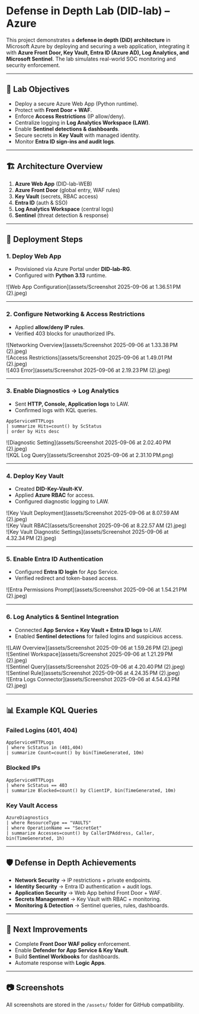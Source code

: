 # Defense in Depth Lab (DID-lab) – Azure

This project demonstrates a **defense in depth (DiD) architecture** in Microsoft Azure by deploying and securing a web application, integrating it with **Azure Front Door, Key Vault, Entra ID (Azure AD), Log Analytics, and Microsoft Sentinel**. The lab simulates real-world SOC monitoring and security enforcement.

---

## 📌 Lab Objectives
- Deploy a secure Azure Web App (Python runtime).
- Protect with **Front Door + WAF**.
- Enforce **Access Restrictions** (IP allow/deny).
- Centralize logging in **Log Analytics Workspace (LAW)**.
- Enable **Sentinel detections & dashboards**.
- Secure secrets in **Key Vault** with managed identity.
- Monitor **Entra ID sign-ins and audit logs**.

---

## 🏗️ Architecture Overview
1. **Azure Web App** (DID-lab-WEB)  
2. **Azure Front Door** (global entry, WAF rules)  
3. **Key Vault** (secrets, RBAC access)  
4. **Entra ID** (auth & SSO)  
5. **Log Analytics Workspace** (central logs)  
6. **Sentinel** (threat detection & response)  

---

## 🚀 Deployment Steps

### 1. Deploy Web App
- Provisioned via Azure Portal under **DID-lab-RG**.
- Configured with **Python 3.13** runtime.

![Web App Configuration](assets/Screenshot 2025-09-06 at 1.36.51 PM (2).jpeg)

---

### 2. Configure Networking & Access Restrictions
- Applied **allow/deny IP rules**.
- Verified 403 blocks for unauthorized IPs.

![Networking Overview](assets/Screenshot 2025-09-06 at 1.33.38 PM (2).jpeg)  
![Access Restrictions](assets/Screenshot 2025-09-06 at 1.49.01 PM (2).jpeg)  
![403 Error](assets/Screenshot 2025-09-06 at 2.19.23 PM (2).jpeg)

---

### 3. Enable Diagnostics → Log Analytics
- Sent **HTTP, Console, Application logs** to LAW.
- Confirmed logs with KQL queries.

```kusto
AppServiceHTTPLogs
| summarize Hits=count() by ScStatus
| order by Hits desc
```

![Diagnostic Setting](assets/Screenshot 2025-09-06 at 2.02.40 PM (2).jpeg)  
![KQL Log Query](assets/Screenshot 2025-09-06 at 2.31.10 PM.png)

---

### 4. Deploy Key Vault
- Created **DID-Key-Vault-KV**.
- Applied **Azure RBAC** for access.
- Configured diagnostic logging to LAW.

![Key Vault Deployment](assets/Screenshot 2025-09-06 at 8.07.59 AM (2).jpeg)  
![Key Vault RBAC](assets/Screenshot 2025-09-06 at 8.22.57 AM (2).jpeg)  
![Key Vault Diagnostic Settings](assets/Screenshot 2025-09-06 at 4.32.34 PM (2).jpeg)

---

### 5. Enable Entra ID Authentication
- Configured **Entra ID login** for App Service.
- Verified redirect and token-based access.

![Entra Permissions Prompt](assets/Screenshot 2025-09-06 at 1.54.21 PM (2).jpeg)

---

### 6. Log Analytics & Sentinel Integration
- Connected **App Service + Key Vault + Entra ID logs** to LAW.
- Enabled **Sentinel detections** for failed logins and suspicious access.

![LAW Overview](assets/Screenshot 2025-09-06 at 1.59.26 PM (2).jpeg)  
![Sentinel Workspace](assets/Screenshot 2025-09-06 at 1.21.29 PM (2).jpeg)  
![Sentinel Query](assets/Screenshot 2025-09-06 at 4.20.40 PM (2).jpeg)  
![Sentinel Rule](assets/Screenshot 2025-09-06 at 4.24.35 PM (2).jpeg)  
![Entra Logs Connector](assets/Screenshot 2025-09-06 at 4.54.43 PM (2).jpeg)

---

## 📊 Example KQL Queries

### Failed Logins (401, 404)
```kusto
AppServiceHTTPLogs
| where ScStatus in (401,404)
| summarize Count=count() by bin(TimeGenerated, 10m)
```

### Blocked IPs
```kusto
AppServiceHTTPLogs
| where ScStatus == 403
| summarize Blocked=count() by ClientIP, bin(TimeGenerated, 10m)
```

### Key Vault Access
```kusto
AzureDiagnostics
| where ResourceType == "VAULTS"
| where OperationName == "SecretGet"
| summarize Accesses=count() by CallerIPAddress, Caller, bin(TimeGenerated, 1h)
```

---

## 🛡️ Defense in Depth Achievements
- **Network Security** → IP restrictions + private endpoints.
- **Identity Security** → Entra ID authentication + audit logs.
- **Application Security** → Web App behind Front Door + WAF.
- **Secrets Management** → Key Vault with RBAC + monitoring.
- **Monitoring & Detection** → Sentinel queries, rules, dashboards.

---

## 📌 Next Improvements
- Complete **Front Door WAF policy** enforcement.
- Enable **Defender for App Service & Key Vault**.
- Build **Sentinel Workbooks** for dashboards.
- Automate response with **Logic Apps**.

---

## 📷 Screenshots
All screenshots are stored in the `/assets/` folder for GitHub compatibility.

